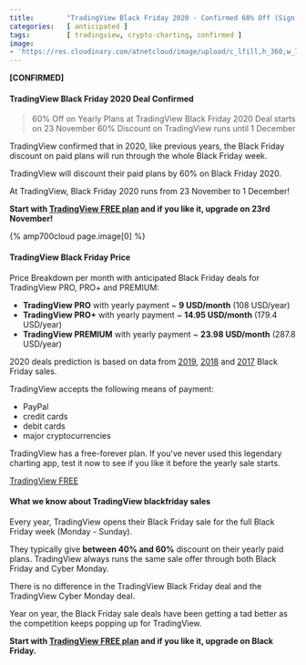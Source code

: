 ```yaml
---
title:        "TradingView Black Friday 2020 - Confirmed 60% Off (Sign Up Now)"
categories:   [ anticipated ]
tags:         [ tradingview, crypto-charting, confirmed ]
image:
- 'https://res.cloudinary.com/atnetcloud/image/upload/c_lfill,h_360,w_700/v1584501142/atnet/_banner/tv_1200_628_a4o4s6.jpg'
---
```


**[CONFIRMED]**

#### TradingView Black Friday 2020 Deal Confirmed

> 60% Off on Yearly Plans at TradingView
> Black Friday 2020 Deal starts on 23 November
> 60% Discount on TradingView runs until 1 December

TradingView confirmed that in 2020, like previous years, the Black Friday discount on paid plans will run through the whole Black Friday week.

TradingView will discount their paid plans by 60% on Black Friday 2020.

At TradingView, Black Friday 2020 runs from 23 November to 1 December!

<p><strong>Start with <a href="http://bit.ly/at-tvd-eth" rel="nofollow">TradingView FREE plan</a> and if you like it, upgrade on 23rd November!</strong></p>

{% amp700cloud page.image[0] %}

#### TradingView Black Friday Price

Price Breakdown per month with anticipated Black Friday deals for TradingView PRO, PRO+ and PREMIUM:

* **TradingView PRO** with yearly payment ~ **9 USD/month** (108 USD/year)
* **TradingView PRO+** with yearly payment ~ **14.95 USD/month** (179.4 USD/year)
* **TradingView PREMIUM** with yearly payment ~ **23.98 USD/month** (287.8 USD/year)

2020 deals prediction is based on data from [2019](#past2019-tradingview), [2018](#past2018-tradingview) and [2017](#past2017) Black Friday sales.

TradingView accepts the following means of payment:

* PayPal
* credit cards
* debit cards
* major cryptocurrencies

TradingView has a free-forever plan. If you've never used this legendary charting app, test it now to see if you like it before the yearly sale starts.

<p><a href="http://bit.ly/at-tvd-eth" class="btn" rel="nofollow">TradingView FREE</a></p>


#### What we know about TradingView blackfriday sales

Every year, TradingView opens their Black Friday sale for the full Black Friday week (Monday - Sunday).

They typically give **between 40% and 60%** discount on their yearly paid plans. TradingView always runs the same sale offer through both Black Friday and Cyber Monday.

There is no difference in the TradingView Black Friday deal and the TradingView Cyber Monday deal.

Year on year, the Black Friday sale deals have been getting a tad better as the competition keeps popping up for TradingView.


<p><strong>Start with <a href="http://bit.ly/at-tvd-eth" rel="nofollow">TradingView FREE plan</a> and if you like it, upgrade on Black Friday.</strong></p>
